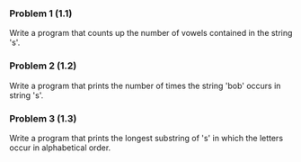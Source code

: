 ### Problem 1 (1.1)
Write a program that counts up the number of vowels contained in the string 's'.

### Problem 2 (1.2)
Write a program that prints the number of times the string 'bob' occurs in string 's'.

### Problem 3 (1.3)
Write a program that prints the longest substring of 's' in which the letters occur in alphabetical order.
